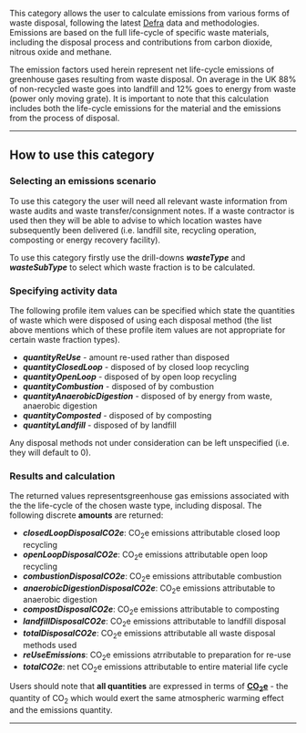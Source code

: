 This category allows the user to calculate emissions from various forms
of waste disposal, following the latest
[Defra](http://www.defra.gov.uk/environment/economy/business-efficiency/reporting)
data and methodologies. Emissions are based on the full life-cycle of
specific waste materials, including the disposal process and
contributions from carbon dioxide, nitrous oxide and methane.

The emission factors used herein represent net life-cycle emissions of
greenhouse gases resulting from waste disposal. On average in the UK 88%
of non-recycled waste goes into landfill and 12% goes to energy from
waste (power only moving grate). It is important to note that this
calculation includes both the life-cycle emissions for the material and
the emissions from the process of disposal.

-----

## How to use this category

### Selecting an emissions scenario

To use this category the user will need all relevant waste information
from waste audits and waste transfer/consignment notes. If a waste
contractor is used then they will be able to advise to which location
wastes have subsequently been delivered (i.e. landfill site, recycling
operation, composting or energy recovery facility).

To use this category firstly use the drill-downs ***wasteType*** and
***wasteSubType*** to select which waste fraction is to be calculated.

### Specifying activity data

The following profile item values can be specified which state the
quantities of waste which were disposed of using each disposal method
(the list above mentions which of these profile item values are not
appropriate for certain waste fraction types).

  - ***quantityReUse*** - amount re-used rather than disposed
  - ***quantityClosedLoop*** - disposed of by closed loop recycling
  - ***quantityOpenLoop*** - disposed of by open loop recycling
  - ***quantityCombustion*** - disposed of by combustion
  - ***quantityAnaerobicDigestion*** - disposed of by energy from waste,
    anaerobic digestion
  - ***quantityComposted*** - disposed of by composting
  - ***quantityLandfill*** - disposed of by landfill

Any disposal methods not under consideration can be left unspecified
(i.e. they will default to 0).

### Results and calculation

The returned values representsgreenhouse gas emissions associated with
the the life-cycle of the chosen waste type, including disposal. The
following discrete **amounts** are returned:

  - ***closedLoopDisposalCO2e***: CO<sub>2</sub>e emissions attributable closed
    loop recycling
  - ***openLoopDisposalCO2e***: CO<sub>2</sub>e emissions attributable open
    loop recycling
  - ***combustionDisposalCO2e***: CO<sub>2</sub>e emissions attributable
    combustion
  - ***anaerobicDigestionDisposalCO2e***: CO<sub>2</sub>e emissions
    attributable to anaerobic digestion
  - ***compostDisposalCO2e***: CO<sub>2</sub>e emissions attributable to
    composting
  - ***landfillDisposalCO2e***: CO<sub>2</sub>e emissions attributable to
    landfill disposal
  - ***totalDisposalCO2e***: CO<sub>2</sub>e emissions attributable all waste
    disposal methods used
  - ***reUseEmissions***: CO<sub>2</sub>e emissions atrributable to preparation
    for re-use
  - ***totalCO2e***: net CO<sub>2</sub>e emissions attributable to entire
    material life cycle

Users should note that **all quantities** are expressed in terms of
**[CO<sub>2</sub>e](Greenhouse_gases_Global_warming_potentials)** - the
quantity of CO<sub>2</sub> which would exert the same atmospheric warming
effect and the emissions quantity.

-----
